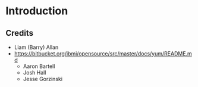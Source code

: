# Introduction

## Credits

* Liam (Barry) Allan
* https://bitbucket.org/ibmi/opensource/src/master/docs/yum/README.md
   * Aaron Bartell
   * Josh Hall
   * Jesse Gorzinski
